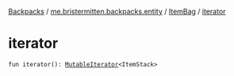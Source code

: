 [Backpacks](../../index.md) / [me.bristermitten.backpacks.entity](../index.md) / [ItemBag](index.md) / [iterator](./iterator.md)

# iterator

`fun iterator(): `[`MutableIterator`](https://kotlinlang.org/api/latest/jvm/stdlib/kotlin.collections/-mutable-iterator/index.html)`<ItemStack>`